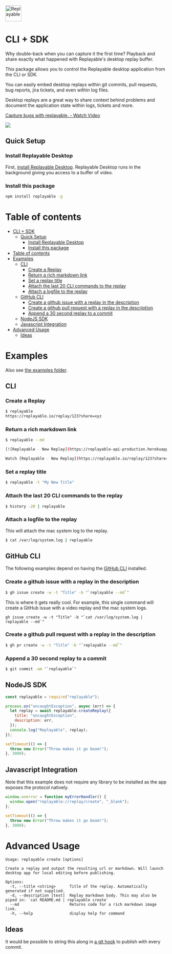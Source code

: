 <img src="https://user-images.githubusercontent.com/318295/204898620-922afee0-5415-46a9-a84f-ae6237001bf0.png" height="50" alt="Replayable"/>

# CLI + SDK

Why double-back when you can capture it the first time? Playback and share exactly what happened with Replayable's desktop replay buffer.

This package allows you to control the Replayable desktop application from the CLI or SDK.

You can easily embed desktop replays within git commits, pull requests, bug reports, jira tickets, and even within log files.

Desktop replays are a great way to share context behind problems and document the application state within logs, tickets and more.

<a href="https://www.loom.com/share/ea9c2831013a4b5eb996bd47f8178f4e">
  <p>Capture bugs with replayable. - Watch Video</p>
  <img style="max-width:300px;" src="https://cdn.loom.com/sessions/thumbnails/ea9c2831013a4b5eb996bd47f8178f4e-with-play.gif">
</a>

## Quick Setup

### Install Replayable Desktop

First, [install Replayable Desktop](https://replayable.io/?betacode=CLIENTRY). Replayable Desktop runs in the background giving you access to a buffer of video.

### Install this package

```sh
npm install replayable -g
```

# Table of contents

- [CLI + SDK](#cli--sdk)
  - [Quick Setup](#quick-setup)
    - [Install Replayable Desktop](#install-replayable-desktop)
    - [Install this package](#install-this-package)
- [Table of contents](#table-of-contents)
- [Examples](#examples)
  - [CLI](#cli)
    - [Create a Replay](#create-a-replay)
    - [Return a rich markdown link](#return-a-rich-markdown-link)
    - [Set a replay title](#set-a-replay-title)
    - [Attach the last 20 CLI commands to the replay](#attach-the-last-20-cli-commands-to-the-replay)
    - [Attach a logfile to the replay](#attach-a-logfile-to-the-replay)
  - [GitHub CLI](#github-cli)
    - [Create a github issue with a replay in the description](#create-a-github-issue-with-a-replay-in-the-description)
    - [Create a github pull request with a replay in the description](#create-a-github-pull-request-with-a-replay-in-the-description)
    - [Append a 30 second replay to a commit](#append-a-30-second-replay-to-a-commit)
  - [NodeJS SDK](#nodejs-sdk)
  - [Javascript Integration](#javascript-integration)
- [Advanced Usage](#advanced-usage)
  - [Ideas](#ideas)

# Examples

Also see [the examples folder](https://github.com/replayableio/cli/tree/main/examples).

## CLI

### Create a Replay

```sh
$ replayable
https://replayable.io/replay/123?share=xyz
```

### Return a rich markdown link

```sh
$ replayable --md

[![Replayable - New Replay](https://replayable-api-production.herokuapp.com/replay/123/gif?shareKey=xyz)](https://replayable.io/replay/123?share=xyz)

Watch [Replayable - New Replay](https://replayable.io/replay/123?share=xyz) on Replayable
```

### Set a replay title

```sh
$ replayable -t "My New Title"
```

### Attach the last 20 CLI commands to the replay

```sh
$ history -20 | replayable
```

### Attach a logfile to the replay

This will attach the mac system log to the replay.

```sh
$ cat /var/log/system.log | replayable
```

## GitHub CLI

The following examples depend on having the [GitHub CLI](https://cli.github.com/) installed.

### Create a github issue with a replay in the description

```sh
$ gh issue create -w -t "Title" -b "`replayable --md`"
```

This is where it gets really cool. For example, this single command will create a GitHub issue with a video replay and the mac system logs.

```
gh issue create -w -t "Title" -b "`cat /var/log/system.log | replayable --md`"
```

### Create a github pull request with a replay in the description

```sh
$ gh pr create -w -t "Title" -b "`replayable --md`"
```

### Append a 30 second replay to a commit

```sh
$ git commit -am "`replayable`"
```

## NodeJS SDK

```js
const replayable = require("replayable");

process.on("uncaughtException", async (err) => {
  let replay = await replayable.createReplay({
    title: "uncaughtException",
    description: err,
  });
  console.log("Replayable", replay);
});

setTimeout(() => {
  throw new Error("Throw makes it go boom!");
}, 3000);
```

## Javascript Integration

Note that this example does not require any library to be installed as the app exposes the protocol natively.

```js
window.onerror = function myErrorHandler() {
  window.open("replayable://replay/create", "_blank");
};

setTimeout(() => {
  throw new Error("Throw makes it go boom!");
}, 3000);
```

# Advanced Usage

```
Usage: replayable create [options]

Create a replay and output the resulting url or markdown. Will launch desktop app for local editing before publishing.

Options:
  -t, --title <string>      Title of the replay. Automatically generated if not supplied.
  -d, --description [text]  Replay markdown body. This may also be piped in: `cat README.md | replayable create`
  --md                      Returns code for a rich markdown image link.
  -h, --help                display help for command
```

## Ideas

It would be possible to string this along in [a git hook](https://git-scm.com/book/en/v2/Customizing-Git-Git-Hooks) to publish with every commit.
